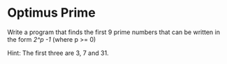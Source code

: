 # Optimus Prime

Write a program that finds the first 9 prime numbers that can be written in the form *2^p -1* (where p >= 0)

Hint: The first three are 3, 7 and 31.
